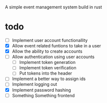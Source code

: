 A simple event management system build in rust
# todo
- [ ] Implement user account functionallity
- [x] Allow event related funtions to take in a user
- [x] Allow the ability to create accounts
- [ ] Allow authentication using user accounts
  - [ ] Implement token generation
  - [ ] Implement token verification
  - [ ] Put tokens into the header
- [ ] Implement a better way to assign ids
- [ ] Implement logging out
- [x] Implement password hashing
- [ ] Something Something frontend
